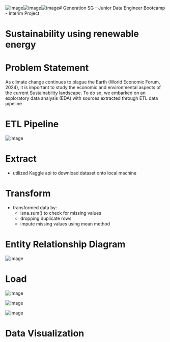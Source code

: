 ![image](https://github.com/user-attachments/assets/fc0c4fb6-33a8-4862-9e8d-ee55ede72bfb)![image](https://github.com/user-attachments/assets/fc3b26d7-f213-4f77-853e-4da54aa58609)![image](https://github.com/user-attachments/assets/4db1bee8-4627-4f16-9fd2-9a49653e4337)# Generation SG - Junior Data Engineer Bootcamp - Interim Project

# Sustainability using renewable energy

# Problem Statement
As climate change continues to plague the Earth (World Economic Forum, 2024),  it is important to study the economic and environmental aspects of the current Sustainability landscape.
To do so, we embarked on an exploratory data analysis (EDA) with sources extracted through ETL data pipeline

# ETL Pipeline
![image](https://github.com/user-attachments/assets/b377c1b8-f876-4214-813a-7c0be4243ef0)

# Extract
- utilized Kaggle api to download dataset onto local machine

# Transform
- transformed data by:
  - isna.sum() to check for missing values
  - dropping duplicate rows
  - impute missing values using mean method

# Entity Relationship Diagram
![image](https://github.com/user-attachments/assets/dd099a28-8124-4585-8474-8a8bebedcb2b)

# Load
![image](https://github.com/user-attachments/assets/a7c7bf72-a2c9-4d02-bd38-a445af5d4d94)

![image](https://github.com/user-attachments/assets/f085743c-ef1a-407a-94ec-3d6614806f43)

![image](https://github.com/user-attachments/assets/48e08087-bc18-4a3e-90fc-3f2227c94e18)

# Data Visualization
[](https://public.tableau.com/views/GlobalSustainability_17244000995580/JDEinterimproject?:language=en-GB&:sid=&:redirect=auth&:display_count=n&:origin=viz_share_link)







